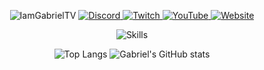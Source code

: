 <p align="center">
  <img alt="IamGabrielTV" src="https://pimp-my-readme-next.vercel.app/api/wavy-banner?subtitle=Hello%20fellow%20Hoomans%21%20I%20am%20Gabriel%21&title=IamGabrielTV">
  
  <a href="https://discord.com/users/468100897860485120">
    <img alt="Discord" src="https://dcbadge.vercel.app/api/shield/468100897860485120?compact=true&theme=blurple">
  </a>
  
  <a href="https://twitch.tv/iamgabrieltv">
    <img alt="Twitch" src="https://img.shields.io/static/v1?label=Twitch&message=Livestreams&logo=twitch&style=for-the-badge&color=8f47ff&labelColor=a970ff&logoColor=white">
  </a>
  
  <a href="https://www.youtube.com/channel/UCbIY1C5ZwX4JMN_uiAg6_Sw">
    <img alt="YouTube" src="https://img.shields.io/youtube/channel/subscribers/UCbIY1C5ZwX4JMN_uiAg6_Sw?logo=youtube&style=for-the-badge&label=Youtube&color=cc0000&labelColor=FF0000&logoColor=white">
  </a>
  
  <a href="https://iamgabrieltv.tk/">
    <img alt="Website" src="https://img.shields.io/badge/website-000000?style=for-the-badge&logo=vercel&logoColor=white">
  </a>
</p>

<p align="center">
  <img alt="Skills" src="https://skillicons.dev/icons?i=nodejs,js,svelte,linux" />
</p>

<p align="center">
    <img alt="Top Langs" src="https://github-readme-stats.vercel.app/api/top-langs/?username=iamgabrieltv&bg_color=1e1e2e&text_color=cdd6f4&icon_color=cba6f7&title_color=f38ba8&hide_border=true&langs_count=3">
    <img alt="Gabriel's GitHub stats" src="https://github-readme-stats.vercel.app/api?username=iamgabrieltv&line_height=27&show_icons=true&count_private=true&bg_color=1e1e2e&text_color=cdd6f4&icon_color=f38ba8&title_color=f38ba8&hide_border=true">
</p>
